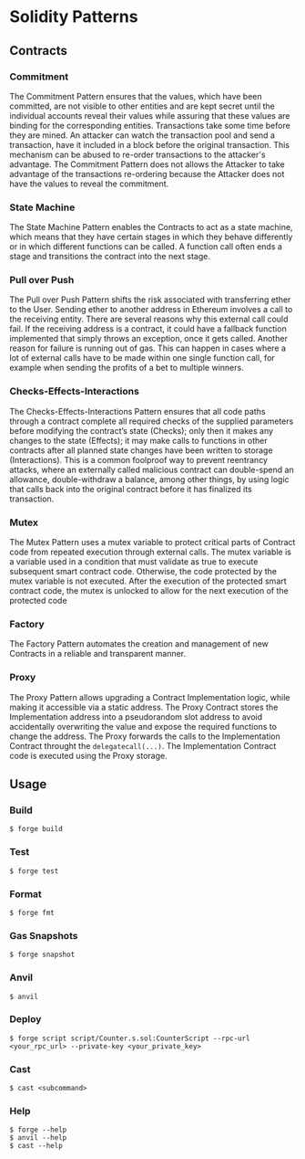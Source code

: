 # Solidity Patterns

## Contracts

### Commitment

The Commitment Pattern ensures that the values, which have been committed, are not visible to other entities and are kept secret until the individual accounts reveal their values while assuring that these values are binding for the corresponding entities. Transactions take some time before they are mined. An attacker can watch the transaction pool and send a transaction, have it included in a block before the original transaction. This mechanism can be abused to re-order transactions to the attacker's advantage. The Commitment Pattern does not allows the Attacker to take advantage of the transactions re-ordering because the Attacker does not have the values to reveal the commitment.

### State Machine

The State Machine Pattern enables the Contracts to act as a state machine, which means that they have certain stages in which they behave differently or in which different functions can be called. A function call often ends a stage and transitions the contract into the next stage.

### Pull over Push

The Pull over Push Pattern shifts the risk associated with transferring ether to the User. Sending ether to another address in Ethereum involves a call to the receiving entity. There are several reasons why this external call could fail. If the receiving address is a contract, it could have a fallback function implemented that simply throws an exception, once it gets called. Another reason for failure is running out of gas. This can happen in cases where a lot of external calls have to be made within one single function call, for example when sending the profits of a bet to multiple winners.

### Checks-Effects-Interactions

The Checks-Effects-Interactions Pattern ensures that all code paths through a contract complete all required checks of the supplied parameters before modifying the contract’s state (Checks); only then it makes any changes to the state (Effects); it may make calls to functions in other contracts after all planned state changes have been written to storage (Interactions). This is a common foolproof way to prevent reentrancy attacks, where an externally called malicious contract can double-spend an allowance, double-withdraw a balance, among other things, by using logic that calls back into the original contract before it has finalized its transaction.

### Mutex

The Mutex Pattern uses a mutex variable to protect critical parts of Contract code from repeated execution through external calls. The mutex variable is a variable used in a condition that must validate as true to execute subsequent smart contract code. Otherwise, the code protected by the mutex variable is not executed. After the execution of the protected smart contract code, the mutex is unlocked to allow for the next execution of the protected code

### Factory

The Factory Pattern automates the creation and management of new Contracts in a reliable and transparent manner. 

### Proxy

The Proxy Pattern allows upgrading a Contract Implementation logic, while making it accessible via a static address. The Proxy Contract stores the Implementation address into a pseudorandom slot address to avoid accidentally overwriting the value and expose the required functions to change the address. The Proxy forwards the calls to the Implementation Contract throught the `delegatecall(...)`. The Implementation Contract code is executed using the Proxy storage.

## Usage

### Build

```shell
$ forge build
```

### Test

```shell
$ forge test
```

### Format

```shell
$ forge fmt
```

### Gas Snapshots

```shell
$ forge snapshot
```

### Anvil

```shell
$ anvil
```

### Deploy

```shell
$ forge script script/Counter.s.sol:CounterScript --rpc-url <your_rpc_url> --private-key <your_private_key>
```

### Cast

```shell
$ cast <subcommand>
```

### Help

```shell
$ forge --help
$ anvil --help
$ cast --help
```
